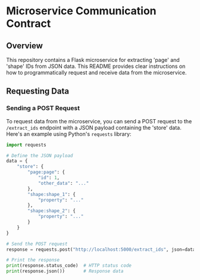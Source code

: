 # Microservice Communication Contract

## Overview
This repository contains a Flask microservice for extracting 'page' and 'shape' IDs from JSON data. This README provides clear instructions on how to programmatically request and receive data from the microservice.

## Requesting Data

### Sending a POST Request

To request data from the microservice, you can send a POST request to the `/extract_ids` endpoint with a JSON payload containing the 'store' data. Here's an example using Python's `requests` library:

```python
import requests

# Define the JSON payload
data = {
    "store": {
        "page:page": {
            "id": 1,
            "other_data": "..."
        },
        "shape:shape_1": {
            "property": "..."
        },
        "shape:shape_2": {
            "property": "..."
        }
    }
}

# Send the POST request
response = requests.post("http://localhost:5000/extract_ids", json=data)

# Print the response
print(response.status_code)  # HTTP status code
print(response.json())       # Response data
